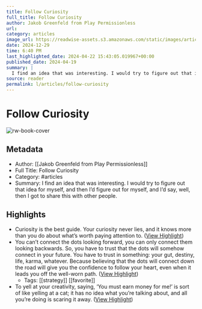 ```yaml
---
title: Follow Curiosity
full_title: Follow Curiosity
author: Jakob Greenfeld from Play Permissionless
url: 
category: articles
image_url: https://readwise-assets.s3.amazonaws.com/static/images/article0.00998d930354.png
date: 2024-12-29
time: 6:40 PM
last_highlighted_date: 2024-04-22 15:43:05.019967+00:00
published_date: 2024-04-19
summary: |
  I find an idea that was interesting. I would try to figure out that idea for myself, and then I’d figure out for myself, and I’d say, well, then I got to share this with other people.
source: reader
permalink: l/articles/follow-curiosity
---
```

# Follow Curiosity

![rw-book-cover](https://readwise-assets.s3.amazonaws.com/static/images/article0.00998d930354.png)

## Metadata
- Author: [[Jakob Greenfeld from Play Permissionless]]
- Full Title: Follow Curiosity
- Category: #articles
- Summary: I find an idea that was interesting. I would try to figure out that idea for myself, and then I’d figure out for myself, and I’d say, well, then I got to share this with other people.

## Highlights
- Curiosity is the best guide. Your curiosity never lies, and it knows more than you do about what’s worth paying attention to. ([View Highlight](https://read.readwise.io/read/01hw31vgvvyna39g7vm0zvgx9y))
- You can’t connect the dots looking forward, you can only connect them looking backwards. So, you have to trust that the dots will somehow connect in your future. You have to trust in something: your gut, destiny, life, karma, whatever. Because believing that the dots will connect down the road will give you the confidence to follow your heart, even when it leads you off the well-worn path. ([View Highlight](https://read.readwise.io/read/01hw31y4rtxfyzmg71s3ra21b6))
    - Tags: [[strategy]] [[favorite]] 
- To yell at your creativity, saying, ‘You must earn money for me!’ is sort of like yelling at a cat; it has no idea what you’re talking about, and all you’re doing is scaring it away. ([View Highlight](https://read.readwise.io/read/01hw31z72bqbyenaqqe4psg0jt))


